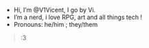 -  Hi, I’m @V1Vicent, I go by Vi.
-  I’m a nerd, i love RPG, art and all things tech !
-  Pronouns: he/him ; they/them
>:3
<!---
V1Vicent/V1Vicent is a ✨ special ✨ repository because its `README.md` (this file) appears on your GitHub profile.
You can click the Preview link to take a look at your changes.
--->
